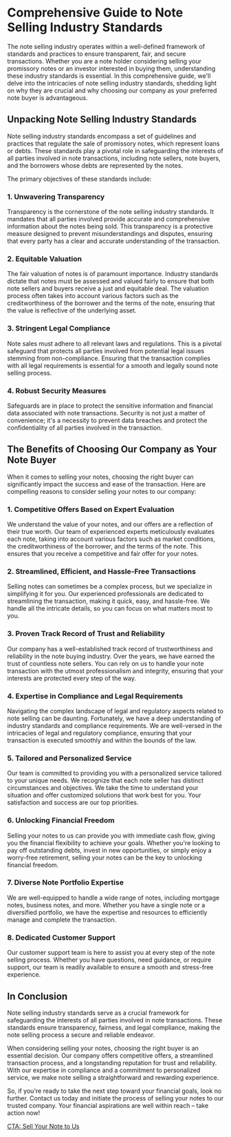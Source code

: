 # Comprehensive Guide to Note Selling Industry Standards

The note selling industry operates within a well-defined framework of standards and practices to ensure transparent, fair, and secure transactions. Whether you are a note holder considering selling your promissory notes or an investor interested in buying them, understanding these industry standards is essential. In this comprehensive guide, we'll delve into the intricacies of note selling industry standards, shedding light on why they are crucial and why choosing our company as your preferred note buyer is advantageous.

## Unpacking Note Selling Industry Standards

Note selling industry standards encompass a set of guidelines and practices that regulate the sale of promissory notes, which represent loans or debts. These standards play a pivotal role in safeguarding the interests of all parties involved in note transactions, including note sellers, note buyers, and the borrowers whose debts are represented by the notes.

The primary objectives of these standards include:

### 1. Unwavering Transparency

Transparency is the cornerstone of the note selling industry standards. It mandates that all parties involved provide accurate and comprehensive information about the notes being sold. This transparency is a protective measure designed to prevent misunderstandings and disputes, ensuring that every party has a clear and accurate understanding of the transaction.

### 2. Equitable Valuation

The fair valuation of notes is of paramount importance. Industry standards dictate that notes must be assessed and valued fairly to ensure that both note sellers and buyers receive a just and equitable deal. The valuation process often takes into account various factors such as the creditworthiness of the borrower and the terms of the note, ensuring that the value is reflective of the underlying asset.

### 3. Stringent Legal Compliance

Note sales must adhere to all relevant laws and regulations. This is a pivotal safeguard that protects all parties involved from potential legal issues stemming from non-compliance. Ensuring that the transaction complies with all legal requirements is essential for a smooth and legally sound note selling process.

### 4. Robust Security Measures

Safeguards are in place to protect the sensitive information and financial data associated with note transactions. Security is not just a matter of convenience; it's a necessity to prevent data breaches and protect the confidentiality of all parties involved in the transaction.

## The Benefits of Choosing Our Company as Your Note Buyer

When it comes to selling your notes, choosing the right buyer can significantly impact the success and ease of the transaction. Here are compelling reasons to consider selling your notes to our company:

### 1. Competitive Offers Based on Expert Evaluation

We understand the value of your notes, and our offers are a reflection of their true worth. Our team of experienced experts meticulously evaluates each note, taking into account various factors such as market conditions, the creditworthiness of the borrower, and the terms of the note. This ensures that you receive a competitive and fair offer for your notes.

### 2. Streamlined, Efficient, and Hassle-Free Transactions

Selling notes can sometimes be a complex process, but we specialize in simplifying it for you. Our experienced professionals are dedicated to streamlining the transaction, making it quick, easy, and hassle-free. We handle all the intricate details, so you can focus on what matters most to you.

### 3. Proven Track Record of Trust and Reliability

Our company has a well-established track record of trustworthiness and reliability in the note buying industry. Over the years, we have earned the trust of countless note sellers. You can rely on us to handle your note transaction with the utmost professionalism and integrity, ensuring that your interests are protected every step of the way.

### 4. Expertise in Compliance and Legal Requirements

Navigating the complex landscape of legal and regulatory aspects related to note selling can be daunting. Fortunately, we have a deep understanding of industry standards and compliance requirements. We are well-versed in the intricacies of legal and regulatory compliance, ensuring that your transaction is executed smoothly and within the bounds of the law.

### 5. Tailored and Personalized Service

Our team is committed to providing you with a personalized service tailored to your unique needs. We recognize that each note seller has distinct circumstances and objectives. We take the time to understand your situation and offer customized solutions that work best for you. Your satisfaction and success are our top priorities.

### 6. Unlocking Financial Freedom

Selling your notes to us can provide you with immediate cash flow, giving you the financial flexibility to achieve your goals. Whether you're looking to pay off outstanding debts, invest in new opportunities, or simply enjoy a worry-free retirement, selling your notes can be the key to unlocking financial freedom.

### 7. Diverse Note Portfolio Expertise

We are well-equipped to handle a wide range of notes, including mortgage notes, business notes, and more. Whether you have a single note or a diversified portfolio, we have the expertise and resources to efficiently manage and complete the transaction.

### 8. Dedicated Customer Support

Our customer support team is here to assist you at every step of the note selling process. Whether you have questions, need guidance, or require support, our team is readily available to ensure a smooth and stress-free experience.

## In Conclusion

Note selling industry standards serve as a crucial framework for safeguarding the interests of all parties involved in note transactions. These standards ensure transparency, fairness, and legal compliance, making the note selling process a secure and reliable endeavor.

When considering selling your notes, choosing the right buyer is an essential decision. Our company offers competitive offers, a streamlined transaction process, and a longstanding reputation for trust and reliability. With our expertise in compliance and a commitment to personalized service, we make note selling a straightforward and rewarding experience.

So, if you're ready to take the next step toward your financial goals, look no further. Contact us today and initiate the process of selling your notes to our trusted company. Your financial aspirations are well within reach – take action now!

[CTA: Sell Your Note to Us](#)

